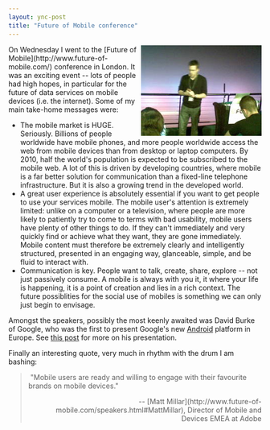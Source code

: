 ```yaml
---
layout: ync-post
title: "Future of Mobile conference"
---
```


<p><a href="/static/2007/11/davidburke.jpg" title="David Burke of Google, talking about
Android"><img src="/static/2007/11/davidburke.jpg" alt="David Burke of Google, talking about
Android" align="right" /></a>On Wednesday I went to the
[Future of Mobile](http://www.future-of-mobile.com/) conference in London. It was an exciting event
-- lots of people had high hopes, in particular for the future of data services on mobile devices
(i.e. the internet). Some of my main take-home messages were:</p>

* The mobile market is HUGE. Seriously. Billions of people worldwide have mobile
phones, and more people worldwide access the web from mobile devices than from desktop or laptop
computers. By 2010, half the world's population is expected to be subscribed to the mobile web. A
lot of this is driven by developing countries, where mobile is a far better solution for
communication than a fixed-line telephone infrastructure. But it is also a growing trend in the
developed
world.
* A great user experience is absolutely essential if you want to get people to use
your services mobile. The mobile user's attention is extremely limited: unlike on a computer or a
television, where people are more likely to patiently try to come to terms with bad usability,
mobile users have plenty of other things to do. If they can't immediately and very quickly find or
achieve what they want, they are gone immediately. Mobile content must therefore be extremely
clearly and intelligently structured, presented in an engaging way, glanceable, simple, and be fluid
to interact
with.
* Communication is key. People want to talk, create, share, explore -- not just
passively consume. A mobile is always with you it, it where your life is happening, it is a point of
creation and lies in a rich context. The future possiblities for the social use of mobiles is
something we can only just begin to envisage.

Amongst the speakers, possibly the most
keenly awaited was David Burke of Google, who was the first to present Google's new
[Android](http://code.google.com/android/) platform in Europe. See
[this post](http://onandroid.com/2007/11/15/dave-burke-presents-at-future-of-mobile/) for more on
his presentation.

Finally an interesting quote, very much in rhythm with the drum I am
bashing:

<blockquote> "Mobile users are ready and willing to engage with their favourite brands on
mobile devices."
<p align="right">--
[Matt Millar](http://www.future-of-mobile.com/speakers.html#MattMillar), Director of Mobile and
Devices EMEA at Adobe</p>
</blockquote>
